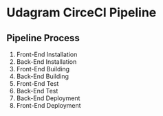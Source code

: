 
# Udagram CirceCI Pipeline

## Pipeline Process
1. Front-End Installation
2. Back-End Installation
3. Front-End Building
4. Back-End Building
4. Front-End Test
5. Back-End Test
6. Back-End Deployment
7. Front-End Deployment
